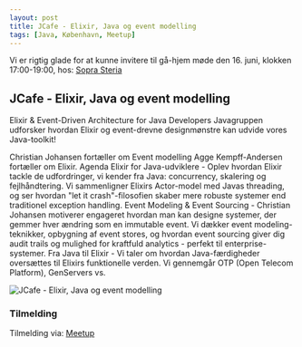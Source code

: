 ```yaml
---
layout: post
title: JCafe - Elixir, Java og event modelling
tags: [Java, København, Meetup]
---
```


Vi er rigtig glade for at kunne invitere til gå-hjem møde den 16. juni, klokken 17:00-19:00, hos: [Sopra Steria](https://maps.app.goo.gl/P7Ls4c9Rj6gojPQr9)  


## JCafe - Elixir, Java og event modelling


Elixir & Event-Driven Architecture for Java Developers
Javagruppen udforsker hvordan Elixir og event-drevne designmønstre kan udvide vores Java-toolkit!

Christian Johansen fortæller om Event modelling
Agge Kempff-Andersen fortæller om Elixir.
Agenda
Elixir for Java-udviklere - Oplev hvordan Elixir tackle de udfordringer, vi kender fra Java: concurrency, skalering og fejlhåndtering. Vi sammenligner Elixirs Actor-model med Javas threading, og ser hvordan "let it crash"-filosofien skaber mere robuste systemer end traditionel exception handling.
Event Modeling & Event Sourcing - Christian Johansen motiverer engageret hvordan man kan designe systemer, der gemmer hver ændring som en immutable event. Vi dækker event modeling-teknikker, opbygning af event stores, og hvordan event sourcing giver dig audit trails og mulighed for kraftfuld analytics - perfekt til enterprise-systemer.
Fra Java til Elixir - Vi taler om hvordan Java-færdigheder oversættes til Elixirs funktionelle verden. Vi gennemgår OTP (Open Telecom Platform), GenServers vs. 

<p><img src="/assets/img/posts/2025/2025-06-09-elixir.webp" alt="JCafe - Elixir, Java og event modelling" /></p>

### Tilmelding 

Tilmelding via:  [Meetup](https://www.meetup.com/copenhagen-javagruppen-meetup/events/308112685/) 


